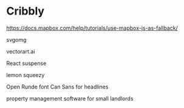 # Cribbly

<https://docs.mapbox.com/help/tutorials/use-mapbox-js-as-fallback/>

svgomg

vectorart.ai


React suspense


lemon squeezy

Open Runde font
Can Sans for headlines

property management software for small landlords
